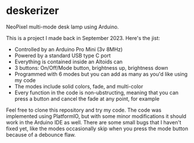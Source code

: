 # deskerizer
NeoPixel multi-mode desk lamp using Arduino.

This is a project I made back in September 2023. Here's the jist:
  - Controlled by an Arduino Pro Mini (3v 8MHz)
  - Powered by a standard USB type C port
  - Everything is contained inside an Altoids can
  - 3 buttons: On/Off/Mode button, brightness up, brightness down
  - Programmed with 6 modes but you can add as many as you'd like using my code
  - The modes include solid colors, fade, and multi-color
  - Every function in the code is non-ubstructing, meaning that you can press a button and cancel the fade at any point,     for example

Feel free to clone this repository and try my code. The code was implemented using PlatformIO, but with some minor modifications it should work in the Arduino IDE as well. There are some small bugs that I haven't fixed yet, like the modes occasionally skip when you press the mode button because of a debounce flaw.

